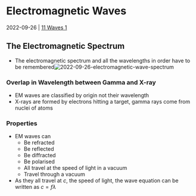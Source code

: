 # Electromagnetic Waves
2022-09-26 | [11 Waves 1](11%20Waves%201.md)

## The Electromagnetic Spectrum
- The electromagnetic spectrum and all the wavelengths in order have to be remembered![2022-09-26-electromagnetic-wave-spectrum](2022-09-26-electromagnetic-wave-spectrum.png)

### Overlap in Wavelength between Gamma and X-ray
- EM waves are classified by origin not their wavelength
- X-rays are formed by electrons hitting a target, gamma rays come from nuclei of atoms

### Properties
- EM waves can
	- Be refracted
	- Be reflected
	- Be diffracted
	- Be polarised
	- All travel at the speed of light in a vacuum
	- Travel through a vacuum
- As they all travel at $c$, the speed of light, the wave equation can be written as $c = f \lambda$